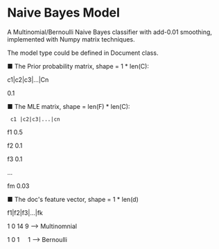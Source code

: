 # Naive Bayes Model

A Multinomial/Bernoulli Naive Bayes classifier with add-0.01 smoothing, implemented with Numpy matrix techniques.

The model type could be defined in Document class.

■ The Prior probability matrix, shape = 1 * len(C):

c1|c2|c3|...|Cn

0.1

■ The MLE matrix, shape = len(F) * len(C):

     c1 |c2|c3|...|cn
   
  f1 0.5
  
  f2 0.1
  
  f3 0.1
  
  ...
  
  fm 0.03
  

■ The doc's feature vector, shape = 1 * len(d)

f1|f2|f3|...|fk

1  0  14     9  --> Multinomnial

1  0  1      1  --> Bernoulli

